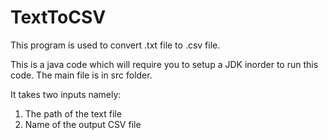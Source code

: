 # TextToCSV
This program is used to convert .txt file to .csv file.

This is a java code which will require you to setup a JDK inorder to run this code. 
The main file is in src folder.


It takes two inputs namely:
1) The path of the text file
2) Name of the output CSV file

